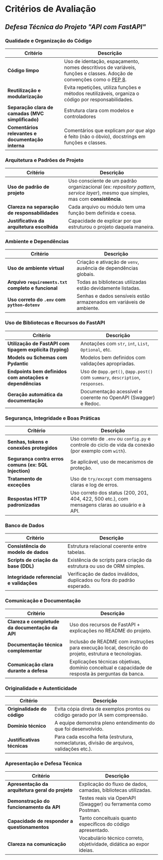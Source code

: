 # Critérios de Avaliação

## _Defesa Técnica do Projeto "API com FastAPI"_

### Qualidade e Organização do Código

| Critério                                               | Descrição                                                                                                                                                 |
| ------------------------------------------------------ | --------------------------------------------------------------------------------------------------------------------------------------------------------- |
| **Código limpo**                                  | Uso de identação, espaçamento, nomes descritivos de variáveis, funções e classes. Adoção de convenções como o [PEP 8](https://peps.python.org/pep-0008/). |
| **Reutilização e modularização**                  | Evita repetições, utiliza funções e métodos reutilizáveis, organiza o código por responsabilidades.                                                       |
| **Separação clara de camadas (MVC simplificado)** | Estrutura clara com modelos e controladores    |
| **Comentários relevantes e documentação interna** | Comentários que explicam *por que* algo é feito (não o óbvio), docstrings em funções e classes.                                                           |

### Arquitetura e Padrões de Projeto

| Critério                                           | Descrição                                                                                                                            |
| -------------------------------------------------- | ------------------------------------------------------------------------------------------------------------------------------------ |
| **Uso de padrão de projeto**                  | Uso consciente de um padrão organizacional (ex: *repository pattern*, *service layer*), mesmo que simples, mas com **consistência**. |
| **Clareza na separação de responsabilidades** | Cada arquivo ou módulo tem uma função bem definida e coesa.                                                                          |
| **Justificativa da arquitetura escolhida**    | Capacidade de explicar por que estruturou o projeto daquela maneira.                                                                 |

### Ambiente e Dependências

| Critério                                                                     | Descrição                                                            |
| ---------------------------------------------------------------------------- | -------------------------------------------------------------------- |
| **Uso de ambiente virtual**                                             | Criação e ativação de `venv`, ausência de dependências globais.      |
| **Arquivo `requirements.txt` completo e funcional** | Todas as bibliotecas utilizadas estão devidamente listadas.          |
| **Uso correto do `.env` com `python-dotenv`**                           | Senhas e dados sensíveis estão armazenados em variáveis de ambiente. |

### Uso de Bibliotecas e Recursos do FastAPI

| Critério                                                      | Descrição                                                                     |
| ------------------------------------------------------------- | ----------------------------------------------------------------------------- |
| **Utilização de FastAPI com tipagem explícita (typing)** | Anotações com `str`, `int`, `List`, `Optional`, etc.                          |
| **Models ou Schemas com Pydantic**                                 | Modelos bem definidos com validações apropriadas.                             |
| **Endpoints bem definidos com anotações e dependências** | Uso de `@app.get()`, `@app.post()` com `summary`, `description`, `responses`. |
| **Geração automática da documentação**                   | Documentação acessível e coerente no OpenAPI (Swagger) e Redoc.                         |


### Segurança, Integridade e Boas Práticas

| Critério                                                   | Descrição                                                                                       |
| ---------------------------------------------------------- | ----------------------------------------------------------------------------------------------- |
| **Senhas, tokens e conexões protegidos**              | Uso correto de `.env` ou `config.py` e controle do ciclo de vida da conexão (por exemplo com `with`).                                                            |
| **Segurança contra erros comuns (ex: SQL Injection)** | Se aplicável, uso de mecanismos de proteção.                                                    |
| **Tratamento de exceções**                            | Uso de `try/except` com mensagens claras e log de erros.                                        |
| **Respostas HTTP padronizadas**                       | Uso correto dos status (200, 201, 404, 422, 500 etc.), com mensagens claras ao usuário e à API. |


### Banco de Dados

| Critério                                      | Descrição                                                              |
| --------------------------------------------- | ---------------------------------------------------------------------- |
| **Consistência do modelo de dados**      | Estrutura relacional coerente entre tabelas.                           |
| **Scripts de criação da base (DDL)**     | Existência de scripts para criação da estrutura ou uso de ORM simples. |
| **Integridade referencial e validações** | Verificação de dados inválidos, duplicados ou fora do padrão esperado. |


### Comunicação e Documentação

| Critério                                             | Descrição                                                                                             |
| ---------------------------------------------------- | ----------------------------------------------------------------------------------------------------- |
| **Clareza e completude da documentação da API** | Uso dos recursos de FastAPI + explicações no README do projeto.                                       |
| **Documentação técnica complementar**           | Inclusão de README com instruções para execução local, descrição do projeto, estrutura e tecnologias. |
| **Comunicação clara durante a defesa**          | Explicações técnicas objetivas, domínio conceitual e capacidade de resposta às perguntas da banca.    |


### Originalidade e Autenticidade

| Critério                         | Descrição                                                                                |
| -------------------------------- | ---------------------------------------------------------------------------------------- |
| **Originalidade do código** | Evita cópia direta de exemplos prontos ou código gerado por IA sem compreensão.          |
| **Domínio técnico**         | A equipe demonstra pleno entendimento do que foi desenvolvido.                           |
| **Justificativas técnicas** | Para cada escolha feita (estrutura, nomeclaturas, divisão de arquivos, validações etc.). |


### Apresentação e Defesa Técnica

| Critério                                              | Descrição                                                            |
| ----------------------------------------------------- | -------------------------------------------------------------------- |
| **Apresentação da arquitetura geral do projeto** | Explicação do fluxo de dados, camadas, bibliotecas utilizadas.       |
| **Demonstração do funcionamento da API**         | Testes reais via OpenAPI (Swagger) ou ferramenta como Postman.                 |
| **Capacidade de responder a questionamentos**    | Tanto conceituais quanto específicos do código apresentado.          |
| **Clareza na comunicação**                       | Vocabulário técnico correto, objetividade, didática ao expor ideias. |

